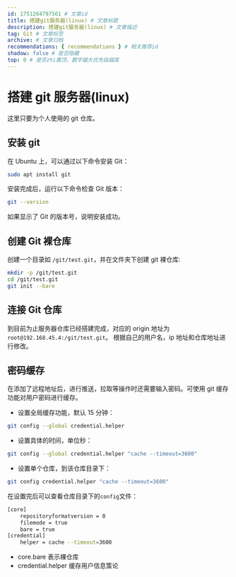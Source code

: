```yaml
---
id: 1751264797561 # 文章id
title: 搭建git服务器(linux) # 文章标题
description: 搭建git服务器(linux) # 文章描述
tag: Git # 文章标签
archive: # 文章归档
recommendations: { recommendations } # 相关推荐id
shadow: false # 是否隐藏
top: 0 # 是否zhi置顶，数字越大优先级越高
---
```


# 搭建 git 服务器(linux)

这里只要为个人使用的 git 仓库。

## 安装 git

在 Ubuntu 上，可以通过以下命令安装 Git：

```bash
sudo apt install git
```

安装完成后，运行以下命令检查 Git 版本：

```bash
git --version
```

如果显示了 Git 的版本号，说明安装成功。

## 创建 Git 裸仓库

创建一个目录如 `/git/test.git`，并在文件夹下创建 git 裸仓库:

```bash
mkdir -p /git/test.git
cd /git/test.git
git init --bare
```

## 连接 Git 仓库

到目前为止服务器仓库已经搭建完成，对应的 origin 地址为 `root@192.168.45.4:/git/test.git`。 根据自己的用户名，ip 地址和仓库地址进行修改。

## 密码缓存

在添加了远程地址后，进行推送，拉取等操作时还需要输入密码。可使用 git 缓存功能对用户密码进行缓存。

- 设置全局缓存功能，默认 15 分钟：

```bash
git config --global credential.helper
```

- 设置具体的时间，单位秒：

```bash
git config --global credential.helper "cache --timeout=3600"
```

- 设置单个仓库，到该仓库目录下：

```bash
git config credential.helper "cache --timeout=3600"
```

在设置完后可以查看仓库目录下的`config`文件：

```bash title=config
[core]
	repositoryformatversion = 0
	filemode = true
	bare = true
[credential]
	helper = cache --timeout=3600
```

- core.bare 表示裸仓库
- credential.helper 缓存用户信息策论
